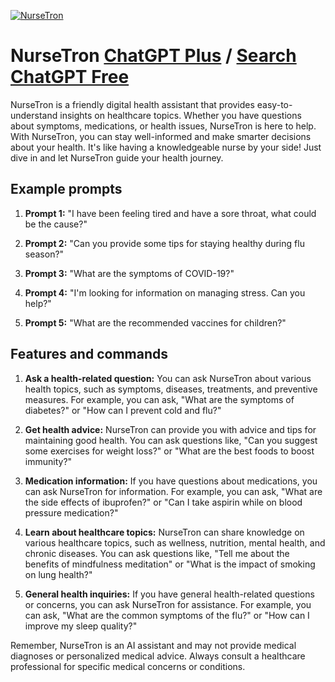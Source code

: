 
[![NurseTron](https://files.oaiusercontent.com/file-aNx030SoELrY5bPwLGhMnlCW?se=2123-10-16T03%3A02%3A07Z&sp=r&sv=2021-08-06&sr=b&rscc=max-age%3D31536000%2C%20immutable&rscd=attachment%3B%20filename%3DDALL%25C2%25B7E%25202023-10-30%252020.47.38%2520-%2520Photo%2520of%2520a%2520futuristic%2520healthcare%2520android%2520against%2520a%2520neutral%2520backdrop.%2520The%2520android%252C%2520drenched%2520in%2520pastel%2520tones%2520of%2520blue%2520and%2520pink%252C%2520conveys%2520a%2520calming%2520and%2520tec.png&sig=b76zLVTbpNo11Prb3MrDn%2BEYDMkEheHvSwJCM1G7hQ4%3D)](https://chat.openai.com/g/g-ldahxcVT7-nursetron)

# NurseTron [ChatGPT Plus](https://chat.openai.com/g/g-ldahxcVT7-nursetron) / [Search ChatGPT Free](https://gptcall.net/index.html#/?search=NurseTron)

NurseTron is a friendly digital health assistant that provides easy-to-understand insights on healthcare topics. Whether you have questions about symptoms, medications, or health issues, NurseTron is here to help. With NurseTron, you can stay well-informed and make smarter decisions about your health. It's like having a knowledgeable nurse by your side! Just dive in and let NurseTron guide your health journey.

## Example prompts

1. **Prompt 1:** "I have been feeling tired and have a sore throat, what could be the cause?"

2. **Prompt 2:** "Can you provide some tips for staying healthy during flu season?"

3. **Prompt 3:** "What are the symptoms of COVID-19?"

4. **Prompt 4:** "I'm looking for information on managing stress. Can you help?"

5. **Prompt 5:** "What are the recommended vaccines for children?"

## Features and commands

1. **Ask a health-related question:** You can ask NurseTron about various health topics, such as symptoms, diseases, treatments, and preventive measures. For example, you can ask, "What are the symptoms of diabetes?" or "How can I prevent cold and flu?"

2. **Get health advice:** NurseTron can provide you with advice and tips for maintaining good health. You can ask questions like, "Can you suggest some exercises for weight loss?" or "What are the best foods to boost immunity?"

3. **Medication information:** If you have questions about medications, you can ask NurseTron for information. For example, you can ask, "What are the side effects of ibuprofen?" or "Can I take aspirin while on blood pressure medication?"

4. **Learn about healthcare topics:** NurseTron can share knowledge on various healthcare topics, such as wellness, nutrition, mental health, and chronic diseases. You can ask questions like, "Tell me about the benefits of mindfulness meditation" or "What is the impact of smoking on lung health?"

5. **General health inquiries:** If you have general health-related questions or concerns, you can ask NurseTron for assistance. For example, you can ask, "What are the common symptoms of the flu?" or "How can I improve my sleep quality?"

Remember, NurseTron is an AI assistant and may not provide medical diagnoses or personalized medical advice. Always consult a healthcare professional for specific medical concerns or conditions.


